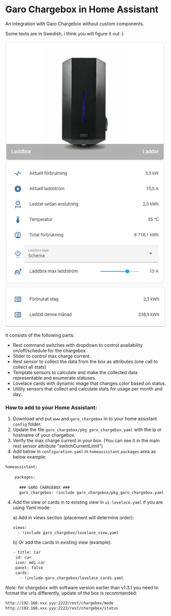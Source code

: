 # Garo Chargebox in Home Assistant
An integration with Garo Chargebox without custom components.

Some texts are in Swedish, i think you will figure it out :)

![image](content/lovelace-screenshot.png)

It consists of the following parts:

* Rest command switches with dropdown to control availability on/off/schedule for the chargebox.
* Slider to control max charge current.
* Rest sensor to collect the data from the box as attributes (one call to collect all stats)
* Template sensors to calculate and make the collected data representable and enumerate statuses.
* Lovelace cards with dynamic image that changes color based on status.
* Utility sensors that collect and calculate stats for usage per month and day..


### How to add to your Home Assistant:

1. Download and put `www` and `garo_chargebox` in to your home assistant `config` folder.
2. Update the file `garo_chargebox/pkg_garo_chargebox.yaml` with the ip or hostname of your chargebox.
3. Verify the max charge current in your box. (You can see it in the main rest sensor attribute "switchCurrentLimit")
4. Add below in `configuration.yaml` in `homeassistant` `packages` area as below example:


```
homeassistant:

    packages:

      ### GARO CHARGEBOX ###
      garo_chargebox: !include garo_chargebox/pkg_garo_chargebox.yaml

```


4. Add the view or cards in to existing view in `ui-lovelace.yaml` if you are using Yaml mode:


    a) Add in views section (placement will determine order):
    ```
    views:
      - !include garo_chargebox/lovelace_view.yaml
    ```
    b) Or add the cards in existing view (example):
    ```
   - title: Car
     id: car
     icon: mdi:car
     panel: false
     cards:
       - !include garo_chargebox/lovelace_cards.yaml
    ```



*Note:* for chargebox with software version earlier than v1.3.1 you need to format the urls differently, update of the box is recommended:
```
http://192.168.xxx.yyy:2222/rest/chargebox/mode
http://192.168.xxx.yyy:2222/rest/chargebox/status
```
